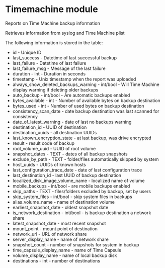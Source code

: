 Timemachine module
==================

Reports on Time Machine backup information 

Retrieves information from syslog and Time Machine plist

The following information is stored in the table:

* id - Unique ID
* last_success - Datetime of last successful backup
* last_failure - Datetime of last failure
* last_failure_msg - Message of the last failure
* duration - int - Duration in seconds
* timestamp - Unix timestamp when the report was uploaded
* always_show_deleted_backups_warning - int/bool - Will Time Machine display warning if deleting older backups
* auto_backup - int/bool - Are automatic backups enabled
* bytes_available - int - Number of available bytes on backup destination
* bytes_used - int - Number of used bytes on backup destination
* consistency_scan_date - date backup destination was last scanned for consistency
* date_of_latest_warning - date of last no backups warning
* destination_id - UUID of destination
* destination_uuids - all destination UUIDs
* last_known_encryption_state - at last backup, was drive encrypted
* result - result code of backup
* root_volume_uuid - UUID of root volume
* snapshot_dates - TEXT - dates of all backup snapshots
* exclude_by_path - TEXT - folder/files automatically skipped by system
* host_uuids - UUIDs of known hosts
* last_configuration_trace_date - date of last configuration trace
* last_destination_id - last UUID of backup destination
* localized_disk_image_volume_name - localized name of volume
* mobile_backups - int/bool - are mobile backups enabled
* skip_paths - TEXT - files/folders excluded by backup, set by users
* skip_system_files - int/bool - skip system files in backups
* alias_volume_name - name of destination volume
* earliest_snapshot_date - oldest snapshot date
* is_network_destination - int/bool - is backup destination a network share
* latest_snapshot_date - most recent snapshot
* mount_point - mount point of destination
* network_url - URL of network share
* server_display_name - name of network share
* snapshot_count - number of snapshots for system in backup
* time_capsule_display_name - name of Time Capsule
* volume_display_name - name of local backup disk
* destinations - int - number of destinations

